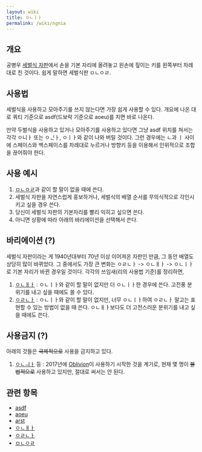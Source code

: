 ```yaml
---
layout: wiki
title: ㅇㄴㅣㅏ
permalink: /wiki/ngnia
---
```


## 개요
공병우 [세벌식 자판](/wiki/sebeolsik)에서 손을 기본 자리에 올려놓고 왼손에 짚이는 키를 왼쪽부터 차례대로 친 것이다. 쉽게 말하면 세벌식판 ㅁㄴㅇㄹ.

## 사용법
세벌식을 사용하고 모아주기를 쓰지 않는다면 가장 쉽게 사용할 수 있다. 개요에 나온 대로 쿼티 기준으로 asdf(드보락 기준으로 aoeu)를 치면 바로 나온다.

만약 두벌식을 사용하고 있거나 모아주기를 사용하고 있다면 그냥 asdf 위치를 쳐서는 각각 ㅇ니ㅏ 또는 ㅇᅟᅵᆫㅏ, ㅇㅣㅏ와 같이 나와 버릴 것이다. 그런 경우에는 ㄴ과 ㅣ 사이에 스페이스와 백스페이스를 차례대로 누르거나 방향키 등을 이용해서 인위적으로 조합을 끊어줘야 한다.

## 사용 예시
1. [ㅁㄴㅇㄹ](/wiki/mnqr)과 같이 할 말이 없을 때에 쓴다.
1. 세벌식 자판을 자연스럽게 홍보하거나, 세벌식의 배열 순서를 무의식적으로 각인시키고 싶을 경우 쓴다.
1. 당신이 세벌식 자판의 기본자리를 빨리 익히고 싶으면 쓴다.
1. 아니면 상황에 따라 아래의 바리에이션을 선택해서 쓴다.

## 바리에이션 (?)
세벌식 자판이라는 게 1940년대부터 70년 이상 이어져온 자판인 만큼, 그 동안 배열도 상당히 많이 바뀌었다. 그 중에서도 가장 큰 변화는 ㅇㄹㄴㅏ -> ㅇㄴㅐㅏ -> ㅇㄴㅣㅏ 로 기본 자리가 바뀐 경우일 것이다. 각각의 쓰임새(리의 사용법 기준)를 정리하면,
1. [ㅇㄴㅐㅏ](/wiki/ngnaea) : ㅇㄴㅣㅏ와 같이 할 말이 없지만 더 ㅇㄴㅣㅏ한 경우에 쓴다. 고전풍 분위기를 내고 싶을 때에도 쓸 수 있다.
1. [ㅇㄹㄴㅏ](/wiki/ngrna) : ㅇㄴㅣㅏ와 같이 할 말이 없지만, 너무 ㅇㄴㅣㅏ하여 ㅇㄹㄴㅏ 말고는 표현할 수 있는 방법이 없을 때 쓴다. ㅇㄴㅐㅏ보다도 더 고전스러운 분위기를 내고 싶을 때에도 쓴다.

## 사용금지 (?)
아래의 것들은 ~~국제적으로~~ 사용을 금지하고 있다.
1. [ㅇㄴㅢㅏ](/wiki/ngneuia) 등 : 2017년에 [Oblivion](/wiki/Oblivion)이 사용하기 시작한 것을 계기로, 현재 몇 명이 ~~불법적으로~~ 사용하고 있지만, 절대로 써서는 안 된다.

## 관련 항목
* [asdf](/wiki/asdf)
* [aoeu](/wiki/aoeu)
* [arst](/wiki/arst)
* [ㅇㄴㅐㅏ](/wiki/ngnaea)
* [ㅇㄹㄴㅏ](/wiki/ngrna)
* [ㅁㄴㅇㄹ](/wiki/mnqr)